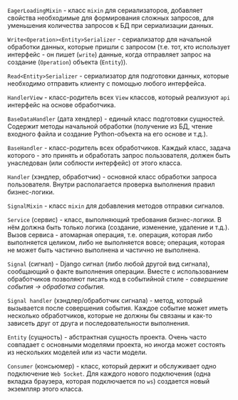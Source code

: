 `EagerLoadingMixin` - класс `mixin` для сериализаторов, добавляет свойства необходимые для формирования сложных запросов, для уменьшения количества запросов к БД при сериализации данных.

`Write<Operation><Entity>Serializer` - сериализатор для начальной обработки данных, которые пришли с запросом (т.е. тот, кто использует интерфейс - он пишет (`write`) данные, когда отправляет запрос на создание (`Operation`) объекта (`Entity`)).

`Read<Entity>Serializer` - сериализатор для подготовки данных, которые необходимо отправить клиенту с помощью любого интерфейса.

`HandlerView` - класс-родитель всех `View` классов, который реализуют `api` интерфейс на основе обработчика.

`BaseDataHandler` (дата хендлер) - единый класс подготовки сущностей. Содержит методы начальной обработки (получение из БД, чтение входного файла и создание Python-объекта на его основе и т.д.).

`BaseHandler` - класс-родитель всех обработчиков. Каждый класс, задача которого - это принять и обработать запрос пользователя, должен быть унаследован (или соблюсти интерфейс) от этого класса.

`Handler` (хэндлер, обработчик) - основной класс обработки запроса пользователя. Внутри располагается проверка выполнения правил бизнес-логики.

`SignalMixin` - класс `mixin` для добавления методов отправки сигналов.

`Service` (сервис) - класс, выполняющий требования бизнес-логики. В нём должна быть только логика (создание, изменение, удаление и т.д.). Вызов сервиса - атомарная операция, т.е. операция, которая либо выполняется целиком, либо не выполняется вовсе; операция, которая не может быть частично выполнена и частично не выполнена.

`Signal` (сигнал) - Django сигнал (либо любой другой вид сигнала), сообщающий о факте выполнения операции. Вместе с использованием обработчиков позволяют писать код в событийной стиле - *совершение события -\> обработка события.*

`Signal handler` (хэндлер/обработчик сигнала) - метод, который вызывается после совершения события. Каждое событие может иметь несколько обработчиков, которые не должны бы связаны и как-то зависеть друг от друга и последовательности выполнения.

`Entity` (сущность) - абстрактная сущность проекта. Очень часто совпадает с основными моделями проекта, но иногда может состоять из нескольких моделей или из части модели.

`Consumer` (консьюмер) - класс, который держит и обслуживает одно подключение `Web Socket`. Для каждого нового подключения (одна вкладка браузера, которая подключается по `ws`) создается новый экземпляр этого класса. 